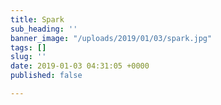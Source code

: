 ```yaml
---
title: Spark
sub_heading: ''
banner_image: "/uploads/2019/01/03/spark.jpg"
tags: []
slug: ''
date: 2019-01-03 04:31:05 +0000
published: false

---
```

